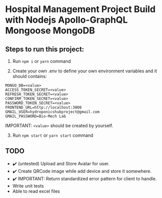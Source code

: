 # Hospital Management Project Build with Nodejs Apollo-GraphQL Mongoose MongoDB

## Steps to run this project:

1. Run `npm i` or `yarn` command

2. Create your own .env to define your own environment variables and it should contains:

```
MONGO_DB=<value>
ACCESS_TOKEN_SECRET=<value>
REFRESH_TOKEN_SECRET=<value>
CONFIRM_TOKEN_SECRET=<value>
PASSWORD_TOKEN_SECRET=<value>
FRONTEND_URL=http://localhost:3000
GMAIL_USER=hydroponicshubproject@gmail.com
GMAIL_PASSWORD=Bio-Mech Lab
```

IMPORTANT: `<value>` should be created by yourself.

3. Run `npm start` or `yarn start` command

## TODO

- ✔️ (untested) Upload and Store Avatar for user.
- ✔️ Create QRCode image while add device and store it somewhere.
- ✔️ IMPORTANT: Return standardized error pattern for client to handle.
- Write unit tests
- Able to read excel files
